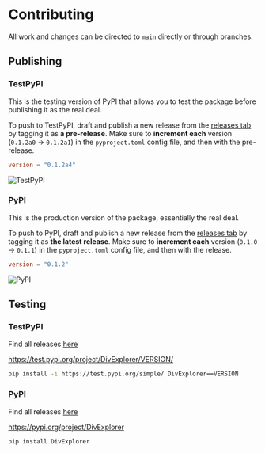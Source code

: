 # Contributing

All work and changes can be directed to `main` directly or through branches.

## Publishing

### TestPyPI

This is the testing version of PyPI that allows you to test the package before publishing it as the real deal.

To push to TestPyPI, draft and publish a new release from the [releases tab](https://github.com/divexplorer/divexplorer/releases) by tagging it as **a pre-release**. Make sure to **increment each** version (`0.1.2a0` -> `0.1.2a1`) in the `pyproject.toml` config file, and then with the pre-release.

```toml
version = "0.1.2a4"
```

![TestPyPI](https://i.gyazo.com/cc623fb89ee19ceb6561b798eb14bb21.png)

### PyPI

This is the production version of the package, essentially the real deal.

To push to PyPI, draft and publish a new release from the [releases tab](https://github.com/divexplorer/divexplorer/releases) by tagging it as **the latest release**. Make sure to **increment each** version (`0.1.0` -> `0.1.1`) in the `pyproject.toml` config file, and then with the release.

```toml
version = "0.1.2"
```

![PyPI](https://i.gyazo.com/44cab1b7e0b60133cf1eb3e43b9f1eee.png)

## Testing

### TestPyPI

Find all releases [here](https://test.pypi.org/project/DivExplorer/#history)

https://test.pypi.org/project/DivExplorer/VERSION/

```bash
pip install -i https://test.pypi.org/simple/ DivExplorer==VERSION
```

### PyPI

Find all releases [here](https://pypi.org/project/divexplorer/#history)

https://pypi.org/project/DivExplorer

```bash
pip install DivExplorer
```
